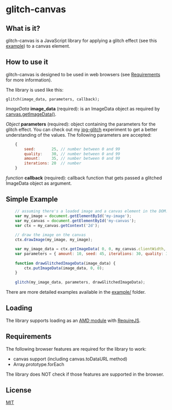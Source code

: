 glitch-canvas
=============

What is it?
-----------
glitch-canvas is a JavaScript library for applying a glitch effect (see this
[example](http://i.imgur.com/jU1hiYl.png)) to a canvas element.

How to use it
-------------
glitch-canvas is designed to be used in web browsers (see
[Requirements](#requirements) for more information).

The library is used like this:

	glitch(image_data, parameters, callback);

_ImageData_ **image_data** (required): is an ImageData object as required by [canvas.getImageData()](https://developer.mozilla.org/en/docs/Web/API/CanvasRenderingContext2D#getImageData()).

_Object_ **parameters** (required): object containing the parameters for the glitch effect. You can check out my [jpg-glitch](http://snorpey.github.io/jpg-glitch/)
experiment to get a better understanding of the values. The following parameters are accepted:

```javascript
	{
		seed:       25, // number between 0 and 99
		quality:    30, // number between 0 and 99
		amount:     35, // number between 0 and 99
		iterations: 20  // number
	}
```

_function_ **callback** (required): callback function that gets passed a glitched
ImageData object as argument.

Simple Example
--------------
```javascript
	// assuming there's a loaded image and a canvas element in the DOM.
	var my_image = document.getElementById('my-image');
	var my_canvas = document.getElementById('my-canvas');
	var ctx = my_canvas.getContext('2d');
	
	// draw the image on the canvas
	ctx.drawImage(my_image, my_image);

	var my_image_data = ctx.getImageData( 0, 0, my_canvas.clientWidth, my_canvas.clientHeight );
	var parameters = { amount: 10, seed: 45, iterations: 30, quality: 30 };
	
	function drawGlitchedImageData(image_data) {
		ctx.putImageData(image_data, 0, 0);
	}
	
	glitch(my_image_data, parameters, drawGlitchedImageData);
```

There are more detailed examples available in the [example/](example) folder.

Loading
-------
The library supports loading as an [AMD module](https://en.wikipedia.org/wiki/Asynchronous_module_definition)
with [RequireJS](http://requirejs.org).

Requirements
------------
The following browser features are required for the library to work:

* canvas support (including canvas.toDataURL method)
* Array.prototype.forEach

The library does NOT check if those features are supported in the browser.

License
-------
[MIT](LICENSE)
